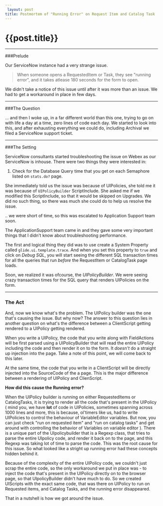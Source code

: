 ```yaml
---
 layout: post
title: Postmortem of "Running Error" on Request Item and Catalog Task
--- 
```

 {{post.title}}
======================================================
---

###Prelude

Our ServiceNow instance had a very strange issue. 

>When someone opens a RequestedItem or Task, they see "running error", and it takes atlease 180 seconds for the form to open.

We didn't take a notice of this issue until after it was more than an issue. We had to get a workaround in  place in  few days.

------

###The Question

... and then I woke up, in a far different world than this one, trying to go on with life a day at a time, zero lines of code each day. We started to look into this, and after exhausting everything we could do, including Archival we filed a ServiceNow support ticket.

----


###The Setting

ServiceNow consultants started troubleshooting the issue on Webex as our ServiceNow is inhouse. There were two things they were interested in:

1. Check for the Database Query time that you get on each Semaphore listed on `stats.do?` page.

She immediately told us the issue was because of UIPolicies, she told me it was because of `UIPolicyBuilder` ScriptInclude. She asked me if we modified this ScriptInclude, so that it would be skipped on Upgrades. We did no such thing, so there was much she could do to help us resolve the issue.

.. we were short of time, so this was escalated to Application Support team soon.

The ApplicationSupport team came in and they gave some very important things that I didn't know about troubleshooting performance.

The first and logical thing they did was to use create a System Property called `glide.ui.template.trace`. And when you set this property to `true` and click on *Debug SQL*, you will start seeing the different SQL transaction times for all the queries that run *before* the RequestItem or CatalogTask page loads.

Soon, we realized it was ofcourse, the *UIPolicyBuilder*. We were seeing crazy transaction times for the SQL query that renders UIPolicies on the form.

---

### The Act

And, now we know what's the problem. The UIPolicy builder was the one that's causing the issue. But why now? The answer to this question lies in another question on what's the difference between a ClientScript getting rendered to a UIPolicy getting rendered.

When you write a UIPolicy, the code that you write along with FieldActions will be first parsed using a UIPolicyBuilder that will read the entire UIPolicy including the code and then render it on to the form. It *doesn't* do a straight up injection into the page. Take a note of this point, we will come back to this later.

At the same time, the code that you write in a ClientScript will be directly injected into the SourceCode of the a page. This is the major difference between a rendering of UIPolicy and ClienScript.

**How did this cause the Running error?**

When the UIPolicy builder is running on either RequestedItems or CatalogTasks, it is trying to render all the code that's present in the UIPolicy ( mind you, we have **lot** of code in UIPolicies, sometimes spanning across 1000 lines and more, this is because, ol'timers like us, had to write UIPolicies to control the behaviour of VariableEditor variables. But now, you can just check "run on requested item" and "run on catalog tasks" and get around with controlling the behavior of Variables on variable editor ). There is a unique part of the UIpolicybuilder that is a Regexp class, that tries to parse the entire UIpolicy code, and render it back on to the page, and this Regexp was taking lot of time to parse the code. This was the root cause for this issue. So what looked like a stright up running error had these concepts hidden behind it.

Because of the complexity of the entire UIPolicy code, we couldn't just scrap the entire code, so the only workaround we put in place was - to inject the code that's present in the UIPolicy directly on to the browser page, so that UIpolicyBuilder didn't have much to do. So we created UIScripts with the exact same code, that was there on UIPolicy to run on Requested items, and Catalog Tasks, and the running error disappeared.

That in a nutshell is how we got around the issue.
